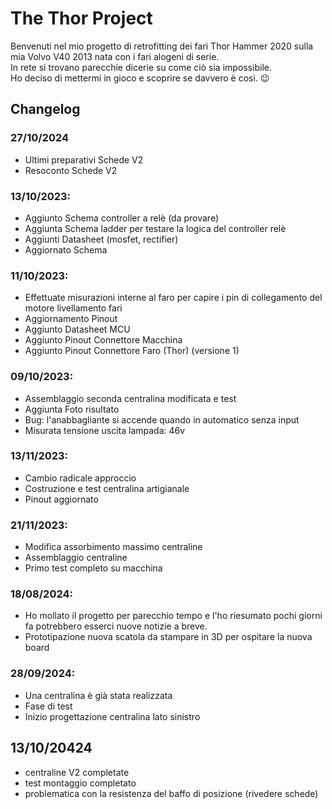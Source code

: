 # The Thor Project

Benvenuti nel mio progetto di retrofitting dei fari Thor Hammer 2020 sulla mia Volvo V40 2013 nata con i fari alogeni di serie.  
In rete si trovano parecchie dicerie su come ciò sia impossibile.  
Ho deciso di mettermi in gioco e scoprire se davvero è così. 😉

## Changelog

### 27/10/2024
- Ultimi preparativi Schede V2
- Resoconto Schede V2

### 13/10/2023:
- Aggiunto Schema controller a relè (da provare)
- Aggiunta Schema ladder per testare la logica del controller relè
- Aggiunti Datasheet (mosfet, rectifier)
- Aggiornato Schema

### 11/10/2023:
- Effettuate misurazioni interne al faro per capire i pin di collegamento del motore livellamento fari
- Aggiornamento Pinout
- Aggiunto Datasheet MCU
- Aggiunto Pinout Connettore Macchina
- Aggiunto Pinout Connettore Faro (Thor) (versione 1)

### 09/10/2023:
- Assemblaggio seconda centralina modificata e test
- Aggiunta Foto risultato
- Bug: l'anabbagliante si accende quando in automatico senza input
- Misurata tensione uscita lampada: 46v

### 13/11/2023:
- Cambio radicale approccio 
- Costruzione e test centralina artigianale
- Pinout aggiornato

### 21/11/2023:
- Modifica assorbimento massimo centraline
- Assemblaggio centraline
- Primo test completo su macchina

### 18/08/2024:
- Ho mollato il progetto per parecchio tempo e l'ho riesumato pochi giorni fa
  potrebbero esserci nuove notizie a breve.
- Prototipazione nuova scatola da stampare in 3D per ospitare la nuova board

### 28/09/2024:
- Una centralina è già stata realizzata
- Fase di test
- Inizio progettazione centralina lato sinistro

## 13/10/20424
- centraline V2 completate
- test montaggio completato 
- problematica con la resistenza del baffo di posizione (rivedere schede)